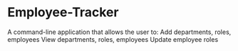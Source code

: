 # Employee-Tracker
A command-line application that allows the user to:  Add departments, roles, employees  View departments, roles, employees  Update employee roles
